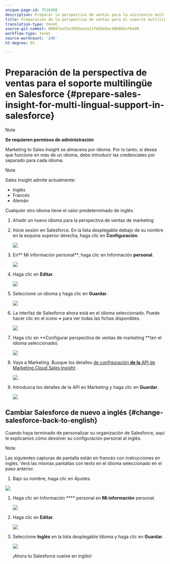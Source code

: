 ```yaml
---
unique-page-id: 7516460
description: Preparar la perspectiva de ventas para la asistencia multilingüe en Salesforce - Documentos de marketing - Documentación del producto
title: Preparación de la perspectiva de ventas para el soporte multilingüe en Salesforce
translation-type: tm+mt
source-git-commit: 00887ea53e395bea3a11fd28e0ac98b085ef6ed8
workflow-type: tm+mt
source-wordcount: '246'
ht-degree: 0%

---
```



# Preparación de la perspectiva de ventas para el soporte multilingüe en Salesforce {#prepare-sales-insight-for-multi-lingual-support-in-salesforce}

>[!NOTE]
>
>**Se requieren permisos de administración**

Marketing to Sales Insight se almacena por idioma. Por lo tanto, si desea que funcione en más de un idioma, debe introducir las credenciales por separado para cada idioma.

>[!NOTE]
>
>Sales Insight admite actualmente:
>
>* Inglés
>* Francés
>* Alemán

>
>
Cualquier otro idioma tiene el valor predeterminado de inglés.

1. Añadir un nuevo idioma para la perspectiva de ventas de marketing
1. Inicie sesión en Salesforce. En la lista desplegable debajo de su nombre en la esquina superior derecha, haga clic en **Configuración**.

   ![](assets/image2015-7-6-16-3a5-3a6.png)

1. En** Mi información personal**, haga clic en Información **personal**.

   ![](assets/image2015-7-6-16-3a5-3a25.png)

1. Haga clic en **Editar**.

   ![](assets/image2015-7-6-16-3a5-3a38.png)

1. Seleccione un idioma y haga clic en **Guardar**.

   ![](assets/image2015-7-6-16-3a5-3a47.png)

1. La interfaz de Salesforce ahora está en el idioma seleccionado. Puede hacer clic en el icono **+** para ver todas las fichas disponibles.

   ![](assets/image2015-7-6-16-3a6-3a10.png)

1. Haga clic en **Configurar perspectiva de ventas de marketing **(en el idioma seleccionado).

   ![](assets/image2015-7-6-16-3a7-3a15.png)

1. Vaya a Marketing. Busque los detalles [de configuración **de la** API de Marketing Cloud Sales Insight](https://docs.marketo.com/pages/viewpage.action?pageId=2360368#ConfigureMarketoSalesInsightinSalesforceEnterprise/Unlimited-ConfigureMarketoSalesInsight) .

   ![](assets/image2015-7-6-16-3a41-3a2.png)

1. Introduzca los detalles de la API en Marketing y haga clic en **Guardar**.

   ![](assets/image2015-7-6-16-3a7-3a43.png)

## Cambiar Salesforce de nuevo a inglés {#change-salesforce-back-to-english}

Cuando haya terminado de personalizar su organización de Salesforce, aquí le explicamos cómo devolver su configuración personal al inglés.

>[!NOTE]
>
>Las siguientes capturas de pantalla están en francés con instrucciones en inglés.  Verá las mismas pantallas con texto en el idioma seleccionado en el paso anterior.

1. Bajo su nombre, haga clic en Ajustes.

![](assets/image2015-7-6-16-3a5-3a6.png)

1. Haga clic en Información **** personal en **Mi información** personal.

   ![](assets/image2015-7-6-16-3a8-3a3.png)

1. Haga clic en **Editar**.

   ![](assets/image2015-7-6-16-3a8-3a19.png)

1. Seleccione **Inglés** en la lista desplegable Idioma y haga clic en **Guardar**.

   ![](assets/image2015-7-6-16-3a8-3a31.png)

   ¡Ahora tu Salesforce vuelve en inglés!

